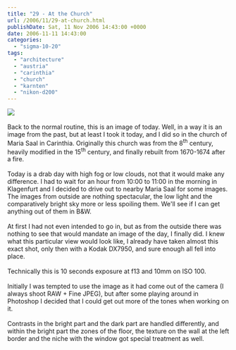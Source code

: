 ```yaml
---
title: "29 - At the Church"
url: /2006/11/29-at-church.html
publishDate: Sat, 11 Nov 2006 14:43:00 +0000
date: 2006-11-11 14:43:00
categories: 
  - "sigma-10-20"
tags: 
  - "architecture"
  - "austria"
  - "carinthia"
  - "church"
  - "karnten"
  - "nikon-d200"
---
```

<a href="https://d25zfm9zpd7gm5.cloudfront.net/1200x1200/2006/20061111_115837_ps.jpg"><img src="https://d25zfm9zpd7gm5.cloudfront.net/0600x0600/2006/20061111_115837_ps.jpg"/></a><br/><br/>Back to the normal routine, this is an image of today. Well, in a way it is an image from the past, but at least I took it today, and I did so in the church of Maria Saal in Carinthia. Originally this church was from the 8<sup>th</sup> century, heavily modified in the 15<sup>th</sup> century, and finally rebuilt from 1670-1674 after a fire.<br/><br/>Today is a drab day with high fog or low clouds, not that it would make any difference. I had to wait for an hour from 10:00 to 11:00 in the morning in Klagenfurt and I decided to drive out to nearby Maria Saal for some images. The images from outside are nothing spectacular, the low light and the comparatively bright sky more or less spoiling them. We'll see if I can get anything out of them in B&W. <br/><br/>At first I had not even intended to go in, but as from the outside there was nothing to see that would mandate an image of the day, I finally did. I knew what this particular view would look like, I already have taken almost this exact shot, only then with a Kodak DX7950, and sure enough all fell into place.<br/><br/>Technically this is 10 seconds exposure at f13 and 10mm on ISO 100.<br/><br/>Initially I was tempted to use the image as it had come out of the camera (I always shoot RAW + Fine JPEG), but after some playing around in Photoshop I decided that I could get out more of the tones when working on it.<br/><br/>Contrasts in the bright part and the dark part are handled differently, and within the bright part the zones of the floor, the texture on the wall at the left border and the niche with the window got special treatment as well.
